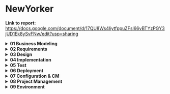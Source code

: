 # NewYorker

**Link to report:**
https://docs.google.com/document/d/17QU8Ws4IiytfppuZFsl66vBTYzPGY3jUD1Ek8ySvFNw/edit?usp=sharing

<details><summary><strong>01 Business Modeling</strong></summary> <p>
  
Contains artifacts related to business analysis:
  
- Vision document
- FURPS+
- Use Case Model 
- Analysis Model 
- Target- Organization Assessment 
- Business Rules 
- Supplementary Business Specifications 
- Business Glossary 
- Business Architecture Document 
 
</p>
</details>


<details><summary><strong>02 Requirements</strong></summary> <p> 
  
Contains artifacts relating to the requirements of the project:

- Use Case + number + name of usecase
- Use Case diagrams 
- Class diagrams    
- Activity diagrams 
- Domain models 
- System diagrams 
- System Sequence diagrams 
- Requirements Management Plan 

</p>
</details>

<details><summary><strong>03 Design</strong></summary> <p>
  
Contains artifacts explaining the design structure of the project:

- Class Diagrams
- Design Model 
- Software Architecture Document 

</p>
</details>

<details><summary><strong>04 Implementation</strong></summary> <p>
  
Contain the program implementation of the product:
- Model Folder
- Persistence Folder
- View Folder

</p>
</details>

<details><summary><strong>05 Test</strong></summary> <p>
  
Contain artifacts related to product tests:
  
- Review checklists
- Test-code
- Test-cases/TestData
- Test-Log
  
</p> 
</details>

<details><summary><strong>06 Deployment</strong></summary> <p>
  
Contains documents related to the deployment: 

- Release notes
- User manual (Support)
- Guide for app usage


</p>
</details>


<details><summary><strong>07 Configuration & CM</strong></summary> <p>
  
Contains Configuration & CM artifacts: 

- Configuration management plan
- Change requests 

</p>
</details>


<details><summary><strong>08 Project Management</strong></summary> <p>
  
Contains artifacts relating to administation and customer feedback:

- Time tables
- Customer meeting notes

</p>
</details>

<details><summary><strong>09 Environment</strong></summary> <p>

Contains all rules for development and procedures for git management:


</p>
</details>
